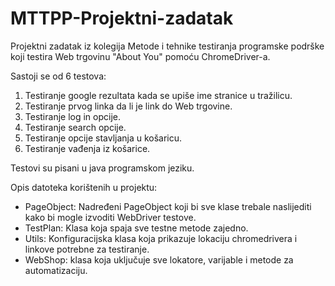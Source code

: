# MTTPP-Projektni-zadatak
Projektni zadatak iz kolegija Metode i tehnike testiranja programske podrške koji testira Web trgovinu "About You" pomoću ChromeDriver-a.

Sastoji se od 6 testova: 
1. Testiranje google rezultata kada se upiše ime stranice u tražilicu.
2. Testiranje prvog linka da li je link do Web trgovine.
3. Testiranje log in opcije.
4. Testiranje search opcije.
5. Testiranje opcije stavljanja u košaricu.
6. Testiranje vađenja iz košarice.

Testovi su pisani u java programskom jeziku.

Opis datoteka korištenih u projektu: 
- PageObject: Nadređeni PageObject koji bi sve klase trebale naslijediti kako bi mogle izvoditi WebDriver testove.
- TestPlan: Klasa koja spaja sve testne metode zajedno.
- Utils: Konfiguracijska klasa koja prikazuje lokaciju chromedrivera i linkove potrebne za testiranje.
- WebShop: klasa koja uključuje sve lokatore, varijable i metode za automatizaciju.

